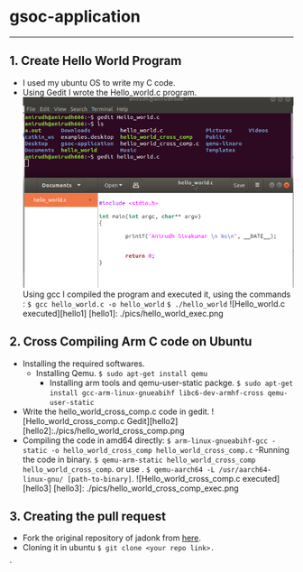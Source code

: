 # gsoc-application
----
## 1. Create Hello World Program
- I used my ubuntu OS to write my C code.
- Using Gedit I wrote the Hello_world.c program.
![Hello_world.c Gedit](./pics/hello_world.png)
Using gcc I compiled the program and executed it, using the commands :
`$ gcc hello_world.c -o hello_world`
`$ ./hello_world`
![Hello_world.c executed][hello1]
[hello1]: ./pics/hello_world_exec.png

## 2. Cross Compiling Arm C code on Ubuntu
-   Installing the required softwares.
	- Installing Qemu.
      	`$ sudo apt-get install qemu `
    	- Installing  arm tools and qemu-user-static packge.
      	`$ sudo apt-get install gcc-arm-linux-gnueabihf libc6-dev-armhf-cross qemu-user-static`
- Write the hello_world_cross_comp.c code in gedit.
![Hello_world_cross_comp.c Gedit][hello2]
[hello2]:./pics/hello_world_cross_comp.png
- Compiling the code in amd64 directly:
    `$ arm-linux-gnueabihf-gcc -static -o hello_world_cross_comp hello_world_cross_comp.c`
-Running the code in binary.
    `$ qemu-arm-static hello_world_cross_comp hello_world_cross_comp`.
    or use .
    `$ qemu-aarch64 -L /usr/aarch64-linux-gnu/ [path-to-binary]`.
 ![Hello_world_cross_comp.c executed][hello3]
[hello3]: ./pics/hello_world_cross_comp_exec.png

## 3. Creating the pull request
- Fork the original repository of jadonk from [here](https://github.com/jadonk/gsoc-application).
- Cloning it in ubuntu `$ git clone <your repo link>.`

`
